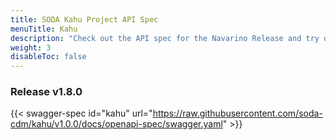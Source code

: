 ```yaml
---
title: SODA Kahu Project API Spec
menuTitle: Kahu
description: "Check out the API spec for the Navarino Release and try out the APIs without having to install the system."
weight: 3
disableToc: false
---
```

### Release v1.8.0  

{{< swagger-spec id="kahu" url="https://raw.githubusercontent.com/soda-cdm/kahu/v1.0.0/docs/openapi-spec/swagger.yaml" >}}